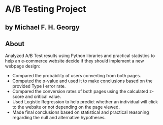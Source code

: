 # A/B Testing Project

## by Michael F. H. Georgy


## About

Analyzed A/B Test results using Python libraries and practical statistics to help an e-commerce website decide if they should implement a new webpage design:
-	Compared the probability of users converting from both pages.
-	Computed the p-value and used it to make conclusions based on the provided Type I error rate.
-	Compared the conversion rates of both pages using the calculated z-score and critical value.
-	Used Logistic Regression to help predict whether an individual will click to the website or not depending on the page viewed.
-	Made final conclusions based on statistical and practical reasoning regarding the null and alternative hypotheses.
